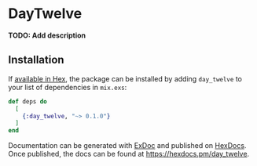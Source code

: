 # DayTwelve

**TODO: Add description**

## Installation

If [available in Hex](https://hex.pm/docs/publish), the package can be installed
by adding `day_twelve` to your list of dependencies in `mix.exs`:

```elixir
def deps do
  [
    {:day_twelve, "~> 0.1.0"}
  ]
end
```

Documentation can be generated with [ExDoc](https://github.com/elixir-lang/ex_doc)
and published on [HexDocs](https://hexdocs.pm). Once published, the docs can
be found at <https://hexdocs.pm/day_twelve>.

